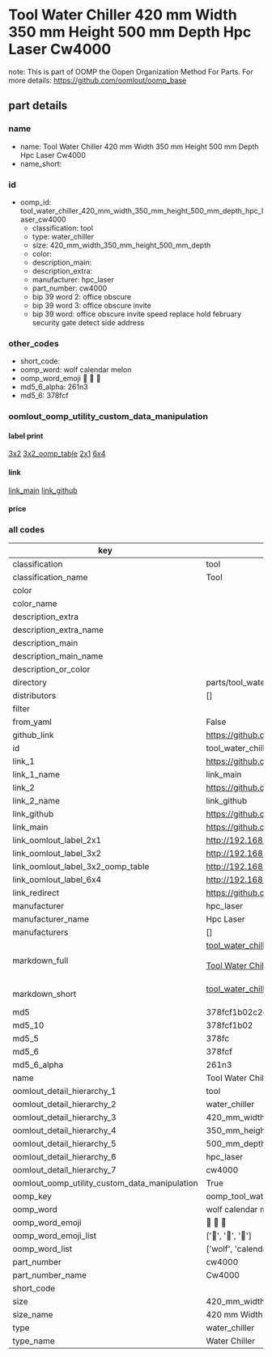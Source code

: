 # Tool Water Chiller 420 mm Width 350 mm Height 500 mm Depth Hpc Laser Cw4000  

note: This is part of OOMP the Oopen Organization Method For Parts. For more details: https://github.com/oomlout/oomp_base

##  part details
  







### name
* name: Tool Water Chiller 420 mm Width 350 mm Height 500 mm Depth Hpc Laser Cw4000
* name_short: 
### id
* oomp_id: tool_water_chiller_420_mm_width_350_mm_height_500_mm_depth_hpc_laser_cw4000
  * classification: tool
  * type: water_chiller
  * size: 420_mm_width_350_mm_height_500_mm_depth
  * color: 
  * description_main: 
  * description_extra: 
  * manufacturer: hpc_laser
  * part_number: cw4000
  * bip 39 word 2: office obscure
  * bip 39 word 3: office obscure invite
  * bip 39 word: office obscure invite speed replace hold february security gate detect side address

### other_codes
* short_code: 
* oomp_word: wolf calendar melon
* oomp_word_emoji :wolf: :calendar: :melon:
* md5_6_alpha: 261n3
* md5_6: 378fcf






### oomlout_oomp_utility_custom_data_manipulation
#### label print
[3x2](http://192.168.1.245:1112/?label=oomp%20261n3)
[3x2_oomp_table](http://192.168.1.108:1112/?label=oomp%20261n3)
[2x1](http://192.168.1.242:1112/?label=oomp%20261n3)
[6x4](http://192.168.1.55:1112/?label=oomp%20261n3)    

#### link

[link_main](https://github.com/oomlout/oomlout_oomp_version_1_messy/tree/main/parts/tool_water_chiller_420_mm_width_350_mm_height_500_mm_depth_hpc_laser_cw4000) [link_github](https://github.com/oomlout/oomlout_oomp_version_1_messy/tree/main/parts/tool_water_chiller_420_mm_width_350_mm_height_500_mm_depth_hpc_laser_cw4000)                             

#### price







### all codes 
| key | value |  
| --- | --- |  
| classification | tool |  
| classification_name | Tool |  
| color |  |  
| color_name |  |  
| description_extra |  |  
| description_extra_name |  |  
| description_main |  |  
| description_main_name |  |  
| description_or_color |   |  
| directory | parts/tool_water_chiller_420_mm_width_350_mm_height_500_mm_depth_hpc_laser_cw4000 |  
| distributors | [] |  
| filter |  |  
| from_yaml | False |  
| github_link | https://github.com/oomlout/oomlout_oomp_part_src/tree/main/parts/tool_water_chiller_420_mm_width_350_mm_height_500_mm_depth_hpc_laser_cw4000 |  
| id | tool_water_chiller_420_mm_width_350_mm_height_500_mm_depth_hpc_laser_cw4000 |  
| link_1 | https://github.com/oomlout/oomlout_oomp_version_1_messy/tree/main/parts/tool_water_chiller_420_mm_width_350_mm_height_500_mm_depth_hpc_laser_cw4000 |  
| link_1_name | link_main |  
| link_2 | https://github.com/oomlout/oomlout_oomp_version_1_messy/tree/main/parts/tool_water_chiller_420_mm_width_350_mm_height_500_mm_depth_hpc_laser_cw4000 |  
| link_2_name | link_github |  
| link_github | https://github.com/oomlout/oomlout_oomp_version_1_messy/tree/main/parts/tool_water_chiller_420_mm_width_350_mm_height_500_mm_depth_hpc_laser_cw4000 |  
| link_main | https://github.com/oomlout/oomlout_oomp_version_1_messy/tree/main/parts/tool_water_chiller_420_mm_width_350_mm_height_500_mm_depth_hpc_laser_cw4000 |  
| link_oomlout_label_2x1 | http://192.168.1.242:1112/?label=oomp%20261n3 |  
| link_oomlout_label_3x2 | http://192.168.1.245:1112/?label=oomp%20261n3 |  
| link_oomlout_label_3x2_oomp_table | http://192.168.1.108:1112/?label=oomp%20261n3 |  
| link_oomlout_label_6x4 | http://192.168.1.55:1112/?label=oomp%20261n3 |  
| link_redirect | https://github.com/oomlout/oomlout_oomp_version_1_messy/tree/main/parts/tool_water_chiller_420_mm_width_350_mm_height_500_mm_depth_hpc_laser_cw4000 |  
| manufacturer | hpc_laser |  
| manufacturer_name | Hpc Laser |  
| manufacturers | [] |  
| markdown_full | [tool_water_chiller_420_mm_width_350_mm_height_500_mm_depth_hpc_laser_cw4000](none)<br>[](none)<br>[Tool Water Chiller 420 Mm Width 350 Mm Height 500 Mm Depth Hpc Laser Cw4000](none)<br><br> |  
| markdown_short | [tool_water_chiller_420_mm_width_350_mm_height_500_mm_depth_hpc_laser_cw4000](none)<br><br> |  
| md5 | 378fcf1b02c2ca89b25b6d10ec2614cc |  
| md5_10 | 378fcf1b02 |  
| md5_5 | 378fc |  
| md5_6 | 378fcf |  
| md5_6_alpha | 261n3 |  
| name | Tool Water Chiller 420 mm Width 350 mm Height 500 mm Depth Hpc Laser Cw4000 |  
| oomlout_detail_hierarchy_1 | tool |  
| oomlout_detail_hierarchy_2 | water_chiller |  
| oomlout_detail_hierarchy_3 | 420_mm_width |  
| oomlout_detail_hierarchy_4 | 350_mm_height |  
| oomlout_detail_hierarchy_5 | 500_mm_depth |  
| oomlout_detail_hierarchy_6 | hpc_laser |  
| oomlout_detail_hierarchy_7 | cw4000 |  
| oomlout_oomp_utility_custom_data_manipulation | True |  
| oomp_key | oomp_tool_water_chiller_420_mm_width_350_mm_height_500_mm_depth_hpc_laser_cw4000 |  
| oomp_word | wolf calendar melon |  
| oomp_word_emoji | :wolf: :calendar: :melon: |  
| oomp_word_emoji_list | [':wolf:', ':calendar:', ':melon:'] |  
| oomp_word_list | ['wolf', 'calendar', 'melon'] |  
| part_number | cw4000 |  
| part_number_name | Cw4000 |  
| short_code |  |  
| size | 420_mm_width_350_mm_height_500_mm_depth |  
| size_name | 420 mm Width 350 mm Height 500 mm Depth |  
| type | water_chiller |  
| type_name | Water Chiller |  
